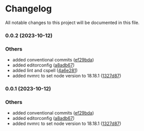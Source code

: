 # Changelog

All notable changes to this project will be documented in this file.

### 0.0.2 (2023-10-12)

### Others

- added conventional commits ([ef29bda](https://github.com/gravinawill/nodejs-typescript-template/commit/ef29bdad3e23cfe1ea7a7f1906168cb153afde18))
- added editorconfig ([a8adb67](https://github.com/gravinawill/nodejs-typescript-template/commit/a8adb6790d1476a298f1a2ad6071ab1c711c73ad))
- added lint and cspell ([4a6e281](https://github.com/gravinawill/nodejs-typescript-template/commit/4a6e2810b5f96e345e33e7b4da3073f529eaf39a))
- added nvmrc to set node version to 18.18.1 ([1327d87](https://github.com/gravinawill/nodejs-typescript-template/commit/1327d8743d2c2a76b6b8baf870945d488219292a))

### 0.0.1 (2023-10-12)

### Others

- added conventional commits ([ef29bda](https://github.com/gravinawill/nodejs-typescript-template/commit/ef29bdad3e23cfe1ea7a7f1906168cb153afde18))
- added editorconfig ([a8adb67](https://github.com/gravinawill/nodejs-typescript-template/commit/a8adb6790d1476a298f1a2ad6071ab1c711c73ad))
- added nvmrc to set node version to 18.18.1 ([1327d87](https://github.com/gravinawill/nodejs-typescript-template/commit/1327d8743d2c2a76b6b8baf870945d488219292a))
